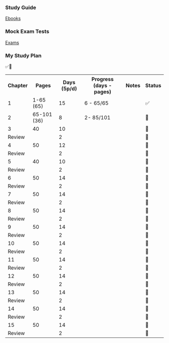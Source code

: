 <h3><b>Study Guide</b></h3>

[Ebooks](https://studylib.net/doc/25925179/ocp-oracle-certified-professional-java-se-17-developer-st...)

<h3><b>Mock Exam Tests</b></h3>

[Exams](https://www.myexamcloud.com/onlineexam/index.html)

<h3><b>My Study Plan</b></h3> ✅🔲

<table>
  <tr>
    <th>Chapter</th>
    <th>Pages</th>
    <th>Days (5p/d)</th>
    <th>Progress (days - pages)</th>
    <th>Notes</th>
    <th>Status</th>
  </tr>
  <tr>
    <td>1</td>
    <td>1-65 (65)</td>
    <td>15</td>
    <td>6 - 65/65</td>
    <td></td>
    <td>✅</td>
  </tr>
  <tr>
    <td>2</td>
    <td>65-101 (36)</td>
    <td>8</td>
    <td>2- 85/101</td>
    <td></td>
    <td>🔲</td>
  </tr>
  <tr>
    <td>3</td>
    <td>40</td>
    <td>10</td>
    <td></td>
    <td></td>
    <td>🔲</td>
  </tr>
  <tr>
    <td>Review</td>
    <td></td>
    <td>2</td>
    <td></td>
    <td></td>
    <td>🔲</td>
  </tr>
  <tr>
    <td>4</td>
    <td>50</td>
    <td>12</td>
    <td></td>
    <td></td>
    <td>🔲</td>
  </tr>
  <tr>
    <td>Review</td>
    <td></td>
    <td>2</td>
    <td></td>
    <td></td>
    <td>🔲</td>
  </tr>
  <tr>
    <td>5</td>
    <td>40</td>
    <td>10</td>
    <td></td>
    <td></td>
    <td>🔲</td>
  </tr>
  <tr>
    <td>Review</td>
    <td></td>
    <td>2</td>
    <td></td>
    <td></td>
    <td>🔲</td>
  </tr>
  <tr>
    <td>6</td>
    <td>50</td>
    <td>14</td>
    <td></td>
    <td></td>
    <td>🔲</td>
  </tr>
  <tr>
    <td>Review</td>
    <td></td>
    <td>2</td>
    <td></td>
    <td></td>
    <td>🔲</td>
  </tr>
  <tr>
    <td>7</td>
    <td>50</td>
    <td>14</td>
    <td></td>
    <td></td>
    <td>🔲</td>
  </tr>
  <tr>
    <td>Review</td>
    <td></td>
    <td>2</td>
    <td></td>
    <td></td>
    <td>🔲</td>
  </tr>
  <tr>
    <td>8</td>
    <td>50</td>
    <td>14</td>
    <td></td>
    <td></td>
    <td>🔲</td>
  </tr>
  <tr>
    <td>Review</td>
    <td></td>
    <td>2</td>
    <td></td>
    <td></td>
    <td>🔲</td>
  </tr>
  <tr>
    <td>9</td>
    <td>50</td>
    <td>14</td>
    <td></td>
    <td></td>
    <td>🔲</td>
  </tr>
  <tr>
    <td>Review</td>
    <td></td>
    <td>2</td>
    <td></td>
    <td></td>
    <td>🔲</td>
  </tr>
  <tr>
    <td>10</td>
    <td>50</td>
    <td>14</td>
    <td></td>
    <td></td>
    <td>🔲</td>
  </tr>
  <tr>
    <td>Review</td>
    <td></td>
    <td>2</td>
    <td></td>
    <td></td>
    <td>🔲</td>
  </tr>
  <tr>
    <td>11</td>
    <td>50</td>
    <td>14</td>
    <td></td>
    <td></td>
    <td>🔲</td>
  </tr>
  <tr>
    <td>Review</td>
    <td></td>
    <td>2</td>
    <td></td>
    <td></td>
    <td>🔲</td>
  </tr>
  <tr>
    <td>12</td>
    <td>50</td>
    <td>14</td>
    <td></td>
    <td></td>
    <td>🔲</td>
  </tr>
  <tr>
    <td>Review</td>
    <td></td>
    <td>2</td>
    <td></td>
    <td></td>
    <td>🔲</td>
  </tr>
  <tr>
    <td>13</td>
    <td>50</td>
    <td>14</td>
    <td></td>
    <td></td>
    <td>🔲</td>
  </tr>
  <tr>
    <td>Review</td>
    <td></td>
    <td>2</td>
    <td></td>
    <td></td>
    <td>🔲</td>
  </tr>
  <tr>
    <td>14</td>
    <td>50</td>
    <td>14</td>
    <td></td>
    <td></td>
    <td>🔲</td>
  </tr>
  <tr>
    <td>Review</td>
    <td></td>
    <td>2</td>
    <td></td>
    <td></td>
    <td>🔲</td>
  </tr>
  <tr>
    <td>15</td>
    <td>50</td>
    <td>14</td>
    <td></td>
    <td></td>
    <td>🔲</td>
  </tr>
  <tr>
    <td>Review</td>
    <td></td>
    <td>2</td>
    <td></td>
    <td></td>
    <td>🔲</td>
  </tr>
  
</table>
